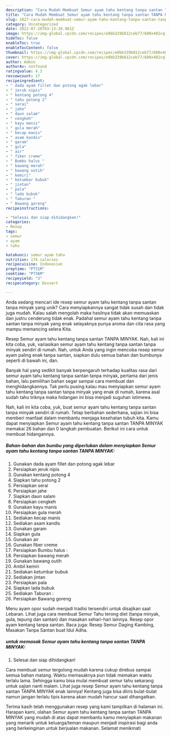 ```yaml
---
description: "Cara Mudah Membuat Semur ayam tahu kentang tanpa santan TANPA MINYAK yang Lezat"
title: "Cara Mudah Membuat Semur ayam tahu kentang tanpa santan TANPA MINYAK yang Lezat"
slug: 1027-cara-mudah-membuat-semur-ayam-tahu-kentang-tanpa-santan-tanpa-minyak-yang-lezat
category: Uncategorized
date: 2022-07-26T03:13:18.961Z
image: https://img-global.cpcdn.com/recipes/e0bb329b812ceb77/680x482cq70/semur-ayam-tahu-kentang-tanpa-santan-tanpa-minyak-foto-resep-utama.jpg
hideToc: false
enableToc: true
enableTocContent: false
thumbnail: https://img-global.cpcdn.com/recipes/e0bb329b812ceb77/680x482cq70/semur-ayam-tahu-kentang-tanpa-santan-tanpa-minyak-foto-resep-utama.jpg
cover: https://img-global.cpcdn.com/recipes/e0bb329b812ceb77/680x482cq70/semur-ayam-tahu-kentang-tanpa-santan-tanpa-minyak-foto-resep-utama.jpg
author: Admin
authorAv: notfound
ratingvalue: 4.3
reviewcount: 17
recipeingredient:
- " dada ayam fillet dan potong agak lebar"
- " jeruk nipis"
- " kentang potong 4"
- " tahu potong 2"
- " serai"
- " jahe"
- " daun salam"
- " cengkeh"
- " kayu manis"
- " gula merah"
- " kecap manis"
- " asam kandis"
- " garam"
- " gula"
- " air"
- " fiber creme"
- " Bumbu halus "
- " bawang merah"
- " bawang outih"
- " kemiri"
- " ketumbar bubuk"
- " jintan"
- " pala"
- " lada bubuk"
- " Taburan "
- " Bawang goreng"
recipeinstructions:

- "Selesai dan siap dihidangkan!"
categories:
- Resep
tags:
- semur
- ayam
- tahu

katakunci: semur ayam tahu 
nutrition: 174 calories
recipecuisine: Indonesian
preptime: "PT31M"
cooktime: "PT36M"
recipeyield: "3"
recipecategory: Dessert

---
```





Anda sedang mencari ide resep semur ayam tahu kentang tanpa santan tanpa minyak yang unik? Cara menyiapkannya sangat tidak susah dan tidak juga mudah. Kalau salah mengolah maka hasilnya tidak akan memuaskan dan justru cenderung tidak enak. Padahal semur ayam tahu kentang tanpa santan tanpa minyak yang enak selayaknya punya aroma dan cita rasa yang mampu memancing selera Kita.





Resep Semur ayam tahu kentang tanpa santan TANPA MINYAK. Nah, kali ini kita coba, yuk, variasikan semur ayam tahu kentang tanpa santan tanpa minyak sendiri di rumah. Nah, untuk Anda yang ingin mencoba resep semur ayam paling enak tanpa santan, siapkan dulu semua bahan dan bumbunya seperti di bawah ini, dan.

Banyak hal yang sedikit banyak berpengaruh terhadap kualitas rasa dari semur ayam tahu kentang tanpa santan tanpa minyak, pertama dari jenis bahan, lalu pemilihan bahan segar sampai cara membuat dan menghidangkannya. Tak perlu pusing kalau mau menyiapkan semur ayam tahu kentang tanpa santan tanpa minyak yang enak di rumah, karena asal sudah tahu triknya maka hidangan ini bisa menjadi suguhan istimewa.






Nah, kali ini kita coba, yuk, buat semur ayam tahu kentang tanpa santan tanpa minyak sendiri di rumah. Tetap berbahan sederhana, sajian ini bisa memberi manfaat dalam membantu menjaga kesehatan tubuh kita. Kamu dapat menyiapkan Semur ayam tahu kentang tanpa santan TANPA MINYAK memakai 26 bahan dan 0 langkah pembuatan. Berikut ini cara untuk membuat hidangannya.

<!--inarticleads1-->

##### Bahan-bahan dan bumbu yang diperlukan dalam menyiapkan Semur ayam tahu kentang tanpa santan TANPA MINYAK:

1. Gunakan  dada ayam fillet dan potong agak lebar
1. Persiapkan  jeruk nipis
1. Gunakan  kentang potong 4
1. Siapkan  tahu potong 2
1. Persiapkan  serai
1. Persiapkan  jahe
1. Siapkan  daun salam
1. Persiapkan  cengkeh
1. Gunakan  kayu manis
1. Persiapkan  gula merah
1. Sediakan  kecap manis
1. Sediakan  asam kandis
1. Gunakan  garam
1. Siapkan  gula
1. Gunakan  air
1. Gunakan  fiber creme
1. Persiapkan  Bumbu halus :
1. Persiapkan  bawang merah
1. Gunakan  bawang outih
1. Ambil  kemiri
1. Sediakan  ketumbar bubuk
1. Sediakan  jintan
1. Persiapkan  pala
1. Siapkan  lada bubuk
1. Sediakan  Taburan :
1. Persiapkan  Bawang goreng


Menu ayam opor sudah menjadi tradisi tersendiri untuk disajikan saat Lebaran. Lihat juga cara membuat Semur Tahu terong diet (tanpa minyak, gula, tepung dan santan) dan masakan sehari-hari lainnya. Resep opor ayam kentang tanpa santan. Baca juga: Resep Semur Daging Kambing, Masakan Tanpa Santan buat Idul Adha. 

<!--inarticleads2-->

#####  untuk memasak Semur ayam tahu kentang tanpa santan TANPA MINYAK:


1. Selesai dan siap dihidangkan!

Cara membuat semur tergolong mudah karena cukup direbus sampai semua bahan matang. Waktu memasaknya pun tidak memakan waktu terlalu lama. Sehingga kamu bisa mulai membuat semur tahu sekarang untuk sajian nanti malam. Lihat juga resep Semur ayam tahu kentang tanpa santan TANPA MINYAK enak lainnya! Kentang juga bisa diiris bulat-bulat namun jangan terlalu tipis karena akan mudah hancur saat dihangatkan. 

Terima kasih telah menggunakan resep yang kami tampilkan di halaman ini. Harapan kami, olahan Semur ayam tahu kentang tanpa santan TANPA MINYAK yang mudah di atas dapat membantu kamu menyiapkan makanan yang menarik untuk keluarga/teman maupun menjadi inspirasi bagi anda yang berkeinginan untuk berjualan makanan. Selamat menikmati
